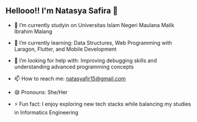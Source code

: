 ## Hellooo!! I'm Natasya Safira 👋

<!--
**natasyafira/natasyafira** is a ✨ _special_ ✨ repository because its `README.md` (this file) appears on your GitHub profile.

Here are some ideas to get you started:

- 🔭 I’m currently working on ...
- 🌱 I’m currently learning ...
- 👯 I’m looking to collaborate on ...
- 🤔 I’m looking for help with ...
- 💬 Ask me about ...
- 📫 How to reach me: ...
- 😄 Pronouns: ...
- ⚡ Fun fact: ...
-->

- 🔭 I’m currently studyin on Universitas Islam Negeri Maulana Malik Ibrahim Malang

- 🌱 I’m currently learning: Data Structures, Web Programming with Laragon, Flutter, and Mobile Development

- 🤔 I’m looking for help with: Improving debugging skills and understanding advanced programming concepts

- 📫 How to reach me: natasyafir15@gmail.com

- 😄 Pronouns: She/Her

- ⚡ Fun fact: I enjoy exploring new tech stacks while balancing my studies in Informatics Engineering